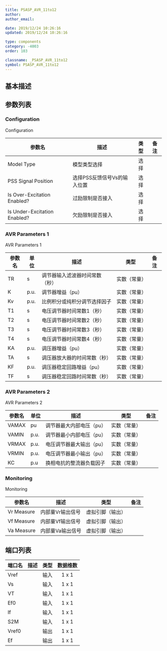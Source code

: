 ```yaml
---
title: PSASP_AVR_11to12
author:
author_email:

date: 2019/12/24 10:26:16
updated: 2019/12/24 10:26:16

type: components
category: -4003
order: 103

classname: _PSASP_AVR_11to12
symbol: PSASP_AVR_11to12
---
```


## 基本描述

## 参数列表

### Configuration

Configuration


| 参数名 |  描述 | 类型 | 备注 |
| ------ |  ---- |:----:| ---- |
| Model Type |  模型类型选择 | 选择 |  |
| PSS Signal Position |  选择PSS反馈信号Vs的输入位置 | 选择 |  |
| Is Over-Excitation Enabled? |  过励限制是否接入 | 选择 |  |
| Is Under-Excitation Enabled? |  欠励限制是否接入 | 选择 |  |

### AVR Parameters 1

AVR Parameters 1


| 参数名 | 单位 | 描述 | 类型 | 备注 |
| ------ | ---- | ---- |:----:| ---- |
| TR | s | 调节器输入滤波器时间常数（秒） | 实数（常量） |  |
| K | p.u. | 调节器增益（pu） | 实数（常量） |  |
| Kv | p.u. | 比例积分或纯积分调节选择因子 | 实数（常量） |  |
| T1 | s | 电压调节器时间常数1（秒） | 实数（常量） |  |
| T2 | s | 电压调节器时间常数2（秒） | 实数（常量） |  |
| T3 | s | 电压调节器时间常数3（秒） | 实数（常量） |  |
| T4 | s | 电压调节器时间常数4（秒） | 实数（常量） |  |
| KA | p.u. | 调压器增益（pu） | 实数（常量） |  |
| TA | s | 调压器放大器的时间常数（秒） | 实数（常量） |  |
| KF | p.u. | 调压器稳定回路增益（pu） | 实数（常量） |  |
| TF | s | 调压器稳定回路时间常数（秒） | 实数（常量） |  |

### AVR Parameters 2

AVR Parameters 2


| 参数名 | 单位 | 描述 | 类型 | 备注 |
| ------ | ---- | ---- |:----:| ---- |
| VAMAX | pu | 调节器最大内部电压（pu） | 实数（常量） |  |
| VAMIN | p.u. | 调节器最小内部电压（pu） | 实数（常量） |  |
| VRMAX | p.u. | 电压调节器最大输出（pu） | 实数（常量） |  |
| VRMIN | p.u. | 电压调节器最小输出（pu） | 实数（常量） |  |
| KC | p.u | 换相电抗的整流器负载因子 | 实数（常量） |  |

### Monitoring

Monitoring


| 参数名 |  描述 | 类型 | 备注 |
| ------ |  ---- |:----:| ---- |
| Vr Measure |  内部量Vr输出信号 | 虚拟引脚（输出） |  |
| Vf Measure |  内部量Vf输出信号 | 虚拟引脚（输出） |  |
| Va Measure |  内部量Va输出信号 | 虚拟引脚（输出） |  |



## 端口列表

| 端口名 | 描述 | 类型 | 数据维数 |
| ------ | ---- |:----:|:--------:|
| Vref |  | 输入 | 1 x 1 |
| Vs |  | 输入 | 1 x 1 |
| VT |  | 输入 | 1 x 1 |
| Ef0 |  | 输入 | 1 x 1 |
| If |  | 输入 | 1 x 1 |
| S2M |  | 输入 | 1 x 1 |
| Vref0 |  | 输出 | 1 x 1 |
| Ef |  | 输出 | 1 x 1 |




